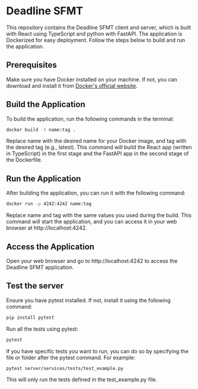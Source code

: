 # Deadline SFMT

This repository contains the Deadline SFMT client and server, which is built with React using TypeScript and python with FastAPI. The application is Dockerized for easy deployment. Follow the steps below to build and run the application.

## Prerequisites

Make sure you have Docker installed on your machine. If not, you can download and install it from [Docker's official website](https://docs.docker.com/get-docker/).

## Build the Application

To build the application, run the following commands in the terminal:

```bash
docker build -t name:tag .
```

Replace name with the desired name for your Docker image, and tag with the desired tag (e.g., latest).
This command will build the React app (written in TypeScript) in the first stage and the FastAPI app in the second stage of the Dockerfile.

## Run the Application

After building the application, you can run it with the following command:

```bash
docker run -p 4242:4242 name:tag
```

Replace name and tag with the same values you used during the build.
This command will start the application, and you can access it in your web browser at http://localhost:4242.

## Access the Application

Open your web browser and go to http://localhost:4242 to access the Deadline SFMT application.

## Test the server

Ensure you have pytest installed. If not, install it using the following command:

```bash
pip install pytest
```

Run all the tests using pytest:

```bash
pytest
```

If you have specific tests you want to run, you can do so by specifying the file or folder after the pytest command. For example:

```bash
pytest server/services/tests/test_example.py
```
This will only run the tests defined in the test_example.py file.
